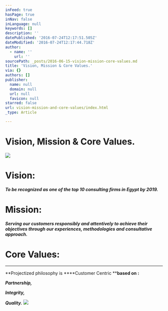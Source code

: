 ```yaml
---
inFeed: true
hasPage: true
inNav: false
inLanguage: null
keywords: []
description: ''
datePublished: '2016-07-24T12:17:51.505Z'
dateModified: '2016-07-24T12:17:44.718Z'
author:
  - name: ''
    url: ''
sourcePath: _posts/2016-06-15-vision-mission-core-values.md
title: 'Vision, Mission & Core Values.'
via: {}
authors: []
publisher:
  name: null
  domain: null
  url: null
  favicon: null
starred: false
url: vision-mission-and-core-values/index.html
_type: Article

---
```

# Vision, Mission & Core Values.
![](https://the-grid-user-content.s3-us-west-2.amazonaws.com/ac0d2a6f-1b1d-48f9-9d49-76c32871d7f4.jpg)

# Vision:

_**To be recognized as one of the top 10 consulting firms in Egypt by 2019\.**_

# Mission:

_**Serving our customers responsibly and attentively to achieve their objectives through our experiences, methodologies and consultative approach.**_

# Core Values:

****

**Projectized philosophy is ****Customer Centric ****based on :**

_**Partnership,**_

_**Integrity,**_

_**Quality.**_
![](https://the-grid-user-content.s3-us-west-2.amazonaws.com/a26c23e7-e7ca-47a9-88e8-846828989a4d.png)